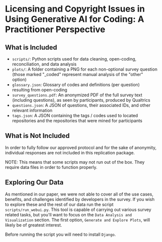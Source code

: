 # Licensing and Copyright Issues in Using Generative AI for Coding: A Practitioner Perspective

## What is Included
- `scripts/`: Python scripts used for data cleaning, open-coding, reconciliation, and data analysis
- `plots/`: A folder containing a PNG for each non-optional survey question (those marked "_coded" represent manual analysis of the "other" option)
- `glossary.json`: Glossary of codes and definitions (per question) resulting from open-coding
- `survey_questions.pdf`: An anonymized PDF of the full survey text (including questions), as seen by participants, produced by Qualtrics
- `questions.json`: A JSON of questions, their associated IDs, and other relevant information
- `tags.json`: A JSON containing the tags / codes used to located repositories and the repositories that were mined for participants

## What is Not Included
In order to fully follow our approved protocol and for the sake of anonymity, individual responses are not included in this replication package.

NOTE: This means that some scripts may not run out of the box.  They require data files in order to function properly.

## Exploring Our Data
As mentioned in our paper, we were not able to cover all of the use cases, benefits, and challenges identified by developers in the survey.  If you wish to explore these and the rest of our data run the script `scripts/run_webui.py`.  This tool is capable of carrying out various survey related tasks, but you'll want to focus on the `Data Analysis and Visualization` section.  The first option, `Generate and Explore Plots`, will likely be of greatest interest.

Before running the script you will need to install `Django`.
